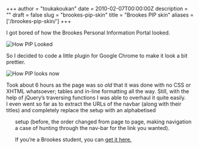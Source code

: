 +++
author = "toukakoukan"
date = 2010-02-07T00:00:00Z
description = ""
draft = false
slug = "brookes-pip-skin"
title = "Brookes PIP skin"
aliases = ['/brookes-pip-skin/']
+++

I got bored of how the Brookes Personal Information Portal looked.

![How PIP Looked](http://imgur.com/0jUGnl.jpg "How PIP looked")

So I decided to code a little plugin for Google Chrome to make it look a bit prettier.

![How PIP looks now](http://imgur.com/wvDh5l.jpg "How PIP looks now")

Took about 6 hours as the page was so *old* that it was done with no CSS or XHTML whatsoever; tables and in-line formatting all the way. Still, with the help of jQuery’s traversing functions I was able to overhaul it quite easily.  
 I even went so far as to extract the URLs of the navbar (along with their titles) and completely replace the <table> setup with an alphabetised <ul> setup (before, the order changed from page to page, making navigation a case of hunting through the nav-bar for the link you wanted).

If you’re a Brookes student, you can [get it here.](https://chrome.google.com/extensions/detail/mkpekmapcokdappehbpdnpngaffmglei "Brookes PIP Skin - Chrome Plugin")

